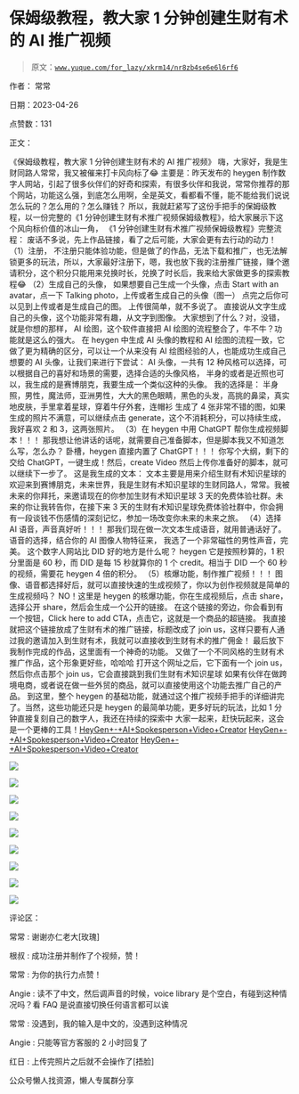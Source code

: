 # 保姆级教程，教大家 1 分钟创建生财有术的 AI 推广视频

> 原文：[`www.yuque.com/for_lazy/xkrm14/nr8zb4se6e6l6rf6`](https://www.yuque.com/for_lazy/xkrm14/nr8zb4se6e6l6rf6)

作者： 常常

日期：2023-04-26

点赞数：131

正文：

《保姆级教程，教大家 1 分钟创建生财有术的 AI 推广视频》 嗨，大家好，我是生财同路人常常，我又被催来打卡风向标了😂 主要是：昨天发布的 heygen 制作数字人网站，引起了很多伙伴们的好奇和探索，有很多伙伴和我说，常常你推荐的那个网站，功能这么强，到底怎么用啊，全是英文，看都看不懂，能不能给我们说说怎么玩的？怎么用的？怎么赚钱？ 所以，我就赶紧写了这份手把手的保姆级教程，以一份完整的《1 分钟创建生财有术推广视频保姆级教程》，给大家展示下这个风向标价值的冰山一角， 《1 分钟创建生财有术推广视频保姆级教程》完整流程： 废话不多说，先上作品链接，看了之后可能，大家会更有去行动的动力！ （1）注册， 不注册只能体验功能，但是做了的作品，无法下载和推广，也无法解锁更多的玩法，所以，大家最好注册下，嗯，我也放下我的注册推广链接，赚个邀请积分，这个积分只能用来兑换时长，兑换了时长后，我来给大家做更多的探索教程😂 （2）生成自己的头像， 如果想要自己生成一个头像，点击 Start with an avatar，点一下 Talking photo，上传或者生成自己的头像（图一） 点完之后你可以见到上传或者是生成自己的图。 上传很简单，就不多说了。 直接说从文字生成自己的头像，这个功能非常有趣，从文字到图像。 大家想到了什么？对，没错，就是你想的那样， AI 绘图，这个软件直接把 AI 绘图的流程整合了，牛不牛？功能就是这么的强大。 在 heygen 中生成 AI 头像的教程和 AI 绘图的流程一致，它做了更为精确的区分，可以让一个从来没有 AI 绘图经验的人，也能成功生成自己想要的 AI 头像，让我们来进行下尝试： AI 头像，一共有 12 种风格可以选择，可以根据自己的喜好和场景的需要，选择合适的头像风格， 半身的或者是近照也可以，我生成的是赛博朋克，我要生成一个类似这种的头像。 我的选择是： 半身照，男性，魔法师，亚洲男性，大大的黑色眼睛，黑色的头发，高挑的鼻梁，真实地皮肤，手里拿着星球，穿着牛仔外套，连帽衫 生成了 4 张非常不错的图，如果生成的照片不满意，可以继续点击 generate，这个不消耗积分，可以持续生成，我好喜欢 2 和 3，这两张照片。 （3）在 heygen 中用 ChatGPT 帮你生成视频脚本！！！ 那我想让他讲话的话呢，就需要自己准备脚本，但是脚本我又不知道怎么写，怎么办？ 卧槽，heygen 直接内置了 ChatGPT！！！ 你写个大纲，剩下的交给 ChatGPT，一键生成！然后，create Video 然后上传你准备好的脚本，就可以继续下一步了。 这是我生成的文本： 文本主要是用来介绍生财有术知识星球的 欢迎来到赛博朋克，未来世界，我是生财有术知识星球的生财同路人，常常。我被未来的你拜托，来邀请现在的你参加生财有术知识星球 3 天的免费体验社群。未来的你让我转告你，在接下来 3 天的生财有术知识星球免费体验社群中，你会拥有一段谈钱不伤感情的深刻记忆，参加一场改变你未来的未来之旅。 （4）选择 AI 语音，声音真好听！！！ 那我们现在做一次文本生成语音，就用普通话好了。语音的选择，结合你的 AI 图像人物特征来， 我选了一个非常磁性的男性声音，完美。 这个数字人网站比 DID 好的地方是什么呢？ heygen 它是按照秒算的，1 积分里面是 60 秒，而 DID 是每 15 秒就算你的 1 个 credit。相当于 DID 一个 60 秒的视频，需要花 heygen 4 倍的积分。 （5）核爆功能，制作推广视频！！！ 图像、语音都选择好后，就可以直接快速的生成视频了，你以为创作视频就是简单的生成视频吗？ NO！这里是 heygen 的核爆功能，你在生成视频后，点击 share，选择公开 share，然后会生成一个公开的链接。 在这个链接的旁边，你会看到有一个按钮，Click here to add CTA，点击它，这就是一个商品的超链接。 我直接就把这个链接放成了生财有术的推广链接，标题改成了 join us，这样只要有人通过我的邀请加入到生财有术，我就可以直接收到生财有术的推广佣金！ 最后放下我制作完成的作品，这里面有一个神奇的功能。 又做了一个不同风格的生财有术推广作品，这个形象更好些，哈哈哈 打开这个网址之后，它下面有一个 join us，然后你点击那个 join us，它会直接跳到我们生财有术知识星球 如果有伙伴在做跨境电商，或者说在做一些外贸的商品，就可以直接使用这个功能去推广自己的产品。 到这里，整个 heygen 的基础功能，就通过这个推广视频手把手的详细讲完了。当然，这些功能还只是 heygen 的最简单功能，更多好玩的玩法，比如 1 分钟直接复刻自己的数字人，我还在持续的探索中 大家一起来，赶快玩起来，这会是一个更棒的工具！[HeyGen+-+AI+Spokesperson+Video+Creator](https://app.heygen.com/share/9e73810f0f914d6b89fd2f3f1fc29b8d) [HeyGen+-+AI+Spokesperson+Video+Creator](https://app.heygen.com/share/9e73810f0f914d6b89fd2f3f1fc29b8d) [HeyGen+-+AI+Spokesperson+Video+Creator](https://app.heygen.com/share/e39cb1a1de20417ba575951583b6129d)

![](img/660ec964e4c46a0de79de00c4984e945.png)

![](img/83f19372cd80dede193156d5e8660d2a.png)  

![](img/21e65a257b029188901a8b31f1f1bfce.png)

![](img/9612960a9824755ebd36ed8a6e7af838.png)

![](img/e903cc412f282a3f40ee02e1922a4517.png)

![](img/d4a234ae2973ae0e3937e4f26dd05283.png)

![](img/23c6c862f76f668241da141896bd244a.png)

![](img/cdea10dacecc37b8c6a5db7418a77ea3.png)

![](img/62257eeb353e34d03d7b04cbd757fc4d.png)

评论区：

常常 : 谢谢亦仁老大[玫瑰]

根叔 : 成功注册并制作了个视频，赞！

常常 : 为你的执行力点赞！

Angie : 读不了中文，然后调声音的时候，voice library 是个空白，有碰到这种情况吗？看 FAQ 是说直接切换任何语言都可以诶

常常 : 没遇到，我的输入是中文的，没遇到这种情况

Angie : 只能等官方客服的 2 小时回复了

红日 : 上传完照片之后就不会操作了[捂脸]

公众号懒人找资源，懒人专属群分享

